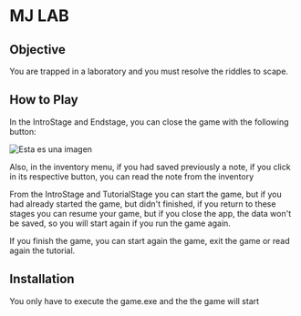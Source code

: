 # MJ LAB #

## Objective

You are trapped in a laboratory and you must resolve the riddles to scape.

## How to Play

In the IntroStage and Endstage, you can close the game with the following button:

![Esta es una imagen](https://myoctocat.com/assets/images/base-octocat.svg)

Also, in the inventory menu, if you had saved previously a note, if you click in its respective button, you can read the note from the inventory


From the IntroStage and  TutorialStage you can start the game, but if you had already started the game, but didn't finished, if you return to these stages you can resume your game, but if you close the app, the data won't be saved, so you will start again if you run the game again.

If you finish the game, you can start again the game, exit the game or read again the tutorial.

## Installation ##

You only have to execute the game.exe and the the game will start
